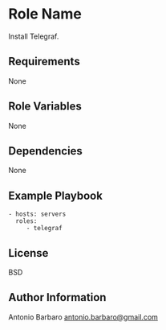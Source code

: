 Role Name
=========

Install Telegraf.

Requirements
------------

None

Role Variables
--------------

None

Dependencies
------------

None

Example Playbook
----------------

    - hosts: servers
      roles:
         - telegraf

License
-------

BSD

Author Information
------------------

Antonio Barbaro <antonio.barbaro@gmail.com>
